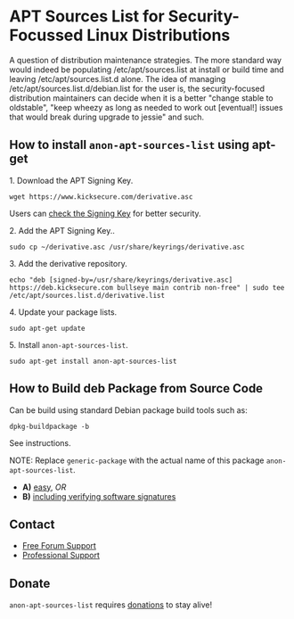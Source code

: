 # APT Sources List for Security-Focussed Linux Distributions #

A question of distribution maintenance strategies. The more standard
way would indeed be populating /etc/apt/sources.list at install or build time
and leaving /etc/apt/sources.list.d alone. The idea of managing
/etc/apt/sources.list.d/debian.list for the user is, the security-focused
distribution maintainers can decide when it is a better "change stable to
oldstable", "keep wheezy as long as needed to work out [eventual!] issues
that would break during upgrade to jessie" and such.

## How to install `anon-apt-sources-list` using apt-get ##

1\. Download the APT Signing Key.

```
wget https://www.kicksecure.com/derivative.asc
```

Users can [check the Signing Key](https://www.kicksecure.com/wiki/Signing_Key) for better security.

2\. Add the APT Signing Key..

```
sudo cp ~/derivative.asc /usr/share/keyrings/derivative.asc
```

3\. Add the derivative repository.

```
echo "deb [signed-by=/usr/share/keyrings/derivative.asc] https://deb.kicksecure.com bullseye main contrib non-free" | sudo tee /etc/apt/sources.list.d/derivative.list
```

4\. Update your package lists.

```
sudo apt-get update
```

5\. Install `anon-apt-sources-list`.

```
sudo apt-get install anon-apt-sources-list
```

## How to Build deb Package from Source Code ##

Can be build using standard Debian package build tools such as:

```
dpkg-buildpackage -b
```

See instructions.

NOTE: Replace `generic-package` with the actual name of this package `anon-apt-sources-list`.

* **A)** [easy](https://www.kicksecure.com/wiki/Dev/Build_Documentation/generic-package/easy), _OR_
* **B)** [including verifying software signatures](https://www.kicksecure.com/wiki/Dev/Build_Documentation/generic-package)

## Contact ##

* [Free Forum Support](https://forums.kicksecure.com)
* [Professional Support](https://www.kicksecure.com/wiki/Professional_Support)

## Donate ##

`anon-apt-sources-list` requires [donations](https://www.kicksecure.com/wiki/Donate) to stay alive!
